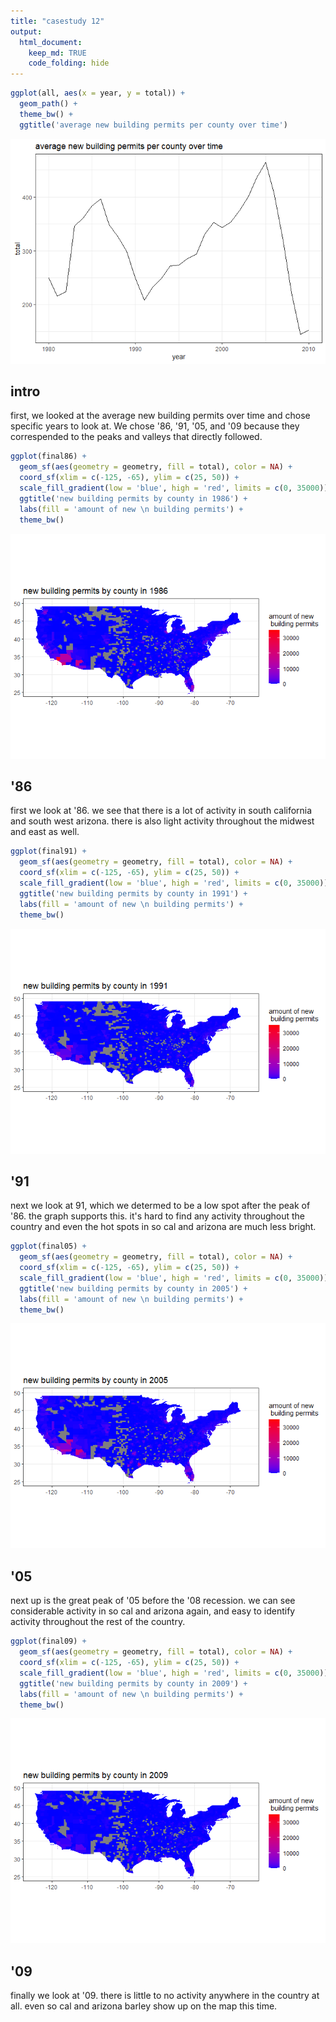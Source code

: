 ```yaml
---
title: "casestudy 12"
output: 
  html_document:
    keep_md: TRUE
    code_folding: hide 
---
```






```r
ggplot(all, aes(x = year, y = total)) +
  geom_path() +
  theme_bw() +
  ggtitle('average new building permits per county over time')
```

![](casestudy_12_files/figure-html/unnamed-chunk-1-1.png)<!-- -->

## intro 

first, we looked at the average new building permits over time and chose specific years to look at. We chose '86, '91, '05, and '09 because they correspended to the peaks and valleys that directly followed. 


```r
ggplot(final86) +
  geom_sf(aes(geometry = geometry, fill = total), color = NA) +
  coord_sf(xlim = c(-125, -65), ylim = c(25, 50)) +
  scale_fill_gradient(low = 'blue', high = 'red', limits = c(0, 35000)) +
  ggtitle('new building permits by county in 1986') +
  labs(fill = 'amount of new \n building permits') +
  theme_bw()
```

![](casestudy_12_files/figure-html/unnamed-chunk-2-1.png)<!-- -->

## '86 

first we look at '86. we see that there is a lot of activity in south california and south west arizona. there is also light activity throughout the midwest and east as well. 


```r
ggplot(final91) +
  geom_sf(aes(geometry = geometry, fill = total), color = NA) +
  coord_sf(xlim = c(-125, -65), ylim = c(25, 50)) +
  scale_fill_gradient(low = 'blue', high = 'red', limits = c(0, 35000)) +
  ggtitle('new building permits by county in 1991') +
  labs(fill = 'amount of new \n building permits') +
  theme_bw()
```

![](casestudy_12_files/figure-html/unnamed-chunk-3-1.png)<!-- -->

## '91 

next we look at 91, which we determed to be a low spot after the peak of '86. the graph supports this. it's hard to find any activity throughout the country and even the hot spots in so cal and arizona are much less bright.


```r
ggplot(final05) +
  geom_sf(aes(geometry = geometry, fill = total), color = NA) +
  coord_sf(xlim = c(-125, -65), ylim = c(25, 50)) +
  scale_fill_gradient(low = 'blue', high = 'red', limits = c(0, 35000)) +
  ggtitle('new building permits by county in 2005') +
  labs(fill = 'amount of new \n building permits') +
  theme_bw()
```

![](casestudy_12_files/figure-html/unnamed-chunk-4-1.png)<!-- -->

## '05 

next up is the great peak of '05 before the '08 recession. we can see considerable activity in so cal and arizona again, and easy to identify activity throughout the rest of the country. 


```r
ggplot(final09) +
  geom_sf(aes(geometry = geometry, fill = total), color = NA) +
  coord_sf(xlim = c(-125, -65), ylim = c(25, 50)) +
  scale_fill_gradient(low = 'blue', high = 'red', limits = c(0, 35000)) +
  ggtitle('new building permits by county in 2009') +
  labs(fill = 'amount of new \n building permits') +
  theme_bw()
```

![](casestudy_12_files/figure-html/unnamed-chunk-5-1.png)<!-- -->

## '09

finally we look at '09. there is little to no activity anywhere in the country at all. even so cal and arizona barley show up on the map this time. 

